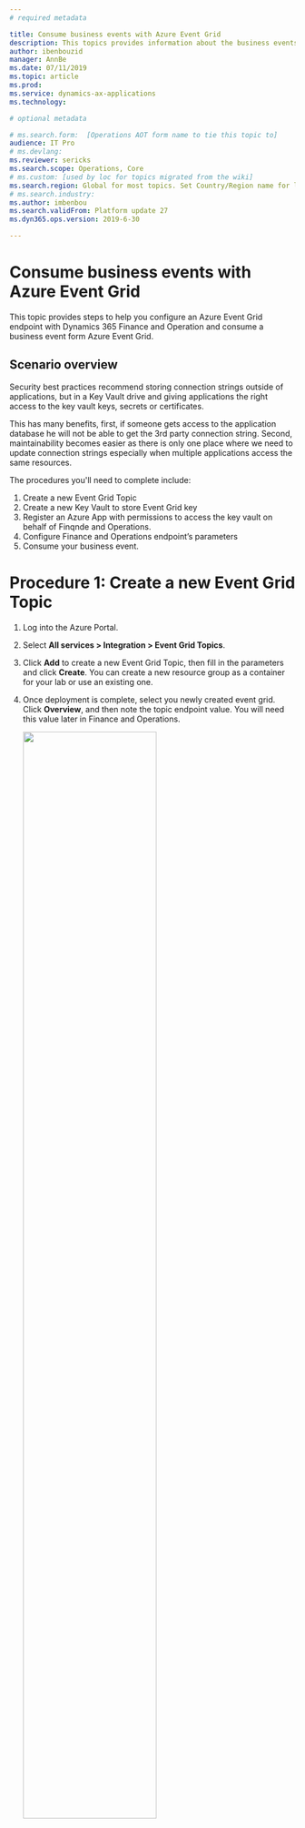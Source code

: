 ```yaml
---
# required metadata

title: Consume business events with Azure Event Grid
description: This topics provides information about the business events that are available for consumption in Azure Event Grid via the Finance and Operations connector.
author: ibenbouzid
manager: AnnBe
ms.date: 07/11/2019
ms.topic: article
ms.prod: 
ms.service: dynamics-ax-applications
ms.technology: 

# optional metadata

# ms.search.form:  [Operations AOT form name to tie this topic to]
audience: IT Pro
# ms.devlang: 
ms.reviewer: sericks
ms.search.scope: Operations, Core
# ms.custom: [used by loc for topics migrated from the wiki]
ms.search.region: Global for most topics. Set Country/Region name for localizations
# ms.search.industry: 
ms.author: imbenbou
ms.search.validFrom: Platform update 27
ms.dyn365.ops.version: 2019-6-30 

---
```

# Consume business events with Azure Event Grid

This topic provides steps to help you configure an
Azure Event Grid endpoint with Dynamics 365 Finance and Operation and
consume a business event form Azure Event Grid.

## Scenario overview
Security best practices recommend storing connection strings outside of
applications, but in a Key Vault drive and giving applications the
right access to the key vault keys, secrets or certificates.

This has many benefits, first, if someone gets access to the application
database he will not be able to get the 3rd party connection string. Second,
maintainability becomes easier as there is only one place where we need to
update connection strings especially when multiple applications access the same
resources.

The procedures you'll need to complete include:

1.   Create a new Event Grid Topic
2.   Create a new Key Vault to store Event Grid key
3.   Register an Azure App with permissions to access the key vault on behalf of
    Finqnde and Operations.
4.   Configure Finance and Operations endpoint’s parameters
5.   Consume your business event.

Procedure 1: Create a new Event Grid Topic
=========================================

1.  Log into the Azure Portal.

2.  Select **All services \> Integration \> Event Grid Topics**.

3.  Click **Add** to create a new Event Grid Topic, then fill in the
    parameters and click **Create**. You can create a new resource group
    as a container for your lab or use an existing one.


4.  Once deployment is complete, select you newly created event grid. Click
    **Overview**, and then note the topic endpoint value. You will need this value
    later in Finance and Operations.

    <img src="../../media/BEF-Howto-EventGrid-03.png" width="70%">

5.  Back on the property blade select **Access keys** and copy the **Key 1**
    value. You will need this value later when configuring the key vault.

    <img src="../../media/BEF-Howto-EventGrid-04.png" width="70%">

Procedure 2: Create a Key Vault
==============================

For this procedure, you will have to create a key vault to store the key you
copied above. A key vault is a secure drive used to store keys, secrets, and
certificates. Instead of storing the connection string in Finance and Operations, it is more common
and secure to store it in a key vault then register a new application with Azure
active directory that will have the right to retrieve the secret form the key
vault on behalf of Finance and Operations.

1.  Select **All services \> Security \> Key vaults**


2.  Create a new key vault within your resource group and default
    parameters.

    <img src="../../media/BEF-Howto-Keyvault-02.png" width="50%">

2.  Select **Overview** and copy the key vault URL **DNS Name** and save it
    for later use.

    <img src="../../media/BEF-Howto-Keyvault-03.png" width="70%">

3.  Then select new **BE-key vault \> Secrets \> Generate/Import**, choose a
    new name for your secret and copy the Event Grid Topic key you saved
    earlier on in procedure 1.

    <img src="../../media/BEF-Howto-Keyvault-04.png" width="70%">

4.  Click **Create**.

Procedure 3: Register a new Application
======================================

For this procedure, you will register a new application with Azure AD and give
read and retrieve access to key vault secrets. Then this application will be
used by Finance and Operations to retrieve event grid secrets.

1.  Select **All services \> Security \> Azure Active Directory**.

2.  Select **App registrations (preview) \> New registration**, and then type a new
    name for your application.

3.  Click **Register**.

4.  Select the new application, and then **Certificates & secrets\> New client
    secret**. Type a name for your secret, and set it so it never expires. Click  **Add**.

   <img src="../../media/BEF-Howto-Keyvault-07.png" width="50%">

5.  Copy your new secret for later use. Secrets are visible only once, if
    you forget to copy it you will need to delete it and create a new one.

   <img src="../../media/BEF-Howto-Keyvault-08.png" width="70%">

6.  Select **Overview** and copy your application ID and save it for later
    use.

    <img src="../../media/BEF-Howto-Keyvault-09.png" width="70%">

7.  Then go back to the previously created key vault by selecting **All services
    \> Security \> Key vaults**.

8.  Select your key vault then click **Access policies \> Add new**

9.  Select your new registered application in the **Principal** area of the page.
    Selcted **Get** and **List** secret permissions to retrieve key vault
    secrets.

    <img src="../../media/BEF-Howto-Keyvault-12.png" width="50%">

10.  **Save** your new access policy.

Procedure 4: Configure a Business Events Endpoint in F&O
=======================================================

1.  Log into Finance and Operations.

2.  Go to **System Administration \> Setup \> System Parameters**.

3.  Click the **Business Events** tab.

4.  Click **Business Events**.

5.  Click **Endpoints**.

6.  Click **New**.

7.  Select **Azure Event Grid**.
   
8.  Click **Next**.

9.  Provide the necessary parameters values.

    <img src="../../media/BEF-Howto-EventGrid-06.png" width="50%">

10.  Then click **OK**.

Procedure 5: Consuming a Business Event
======================================

The business scenario is to send an email whenever a free text invoice has been
posted for the USMF company. The message needs to contain details such as the customer
account number, customer name, and the total of the invoice.


1.  Activate the free text invoice posted business event for USMF.

 
2.  Once you activate a business event with a new endpoint, Finance and Operations sends a test
    message to verify that the configuration was right and to cash the
    connection. In order to verify that the test message has been received,
    navigate to Azure and select your **Event Grid Topic \> Metrics**.

3.  Verify that the **Published Events** metric and **Unmatched Events** are
    both showing a value of at least 1. If this is not the case, wait for the
    batch job to pick up your message.

    <img src="../../media/BEF-Howto-EventGrid-08.png" width="70%">

4.  If the above is fine, then we will create a new Logic Apps to subscribe to
    our Event Grid Topic. Select **All services\> Integration\> Logic Apps**.


5.  Then create a new logic app in your resource group.

    <img src="../../media/BEF-Howto-EventGrid-10.png" width="50%">

6.  Once your logic apps resource has been created, choose the option to create a
    **Blank Logic Apps**.

7.  Then search for **Event Grid** and select **When a resource
    event occurs (preview)** trigger.

    <img src="../../media/BEF-Howto-EventGrid-11.png" width="50%">

8.  Select your subscription, the resource type
    **Microsoft.EventGrid.Topics** and the event grid topic name you created
    in procedure 1.

    <img src="../../media/BEF-Howto-EventGrid-12.png" width="50%">

9.  Select the **New Step** button to add a new action.

10. Search for **Parse Json** data operation. This step is needed to be able
    to parse our message with the schema of our data contract provided by Finance and Operations.


11. Select the content field of **Parse Json** action then a side bar will
    appear and give you option form the previous trigger. You need to select the
    **Data object** field of Event Grid message which contains the payload
    transmitted by Finance and Operations.

    <img src="../../media/BEF-Howto-EventGrid-14.png" width="50%">

12. Now we need to type in the schema of the contract received from Finance and Operations.
    However, Finance and Operations provides only a sample payload instead. Hence, we can use Logic
    Apps capability to generate a schema from a payload. Go to Finance and Operations and
    select your event in the catalog and click the **Download schema**
    link. This will download a text file. Open the text file and copy
    the content.


13. Go back to Logic Apps and click the **Use sample payload to generate
    schema** link. Then paste the text file content and click
    **Done**.

    <img src="../../media/BEF-Howto-EventGrid-16.png" width="70%">

14. Depending on the quality of your sample payload, your generator will note
    recognize an Integer from a real especially if the real is provided as a
    whole number in the sample payload. Review your generated schema and check
    if you need to change an “integer” filed into “number”. (In Json a “number”
    data type means real).

    <img src="../../media/BEF-Howto-EventGrid-17.png" width="100%">

15. Choose another final action like to send an email to notify with
    customer payment details. Search for **send email** action, then log in
    to your Office 365 account.
   
16. Fill in the message with the required fields.


17.  Save your logic apps.

18. Then final step is to trigger the business event by posting a customer payment
    then check whether the logic app runs and whether you receive an
    email with customer payment details.
